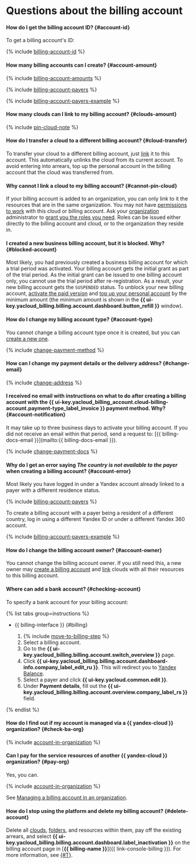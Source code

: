 # Questions about the billing account

#### How do I get the billing account ID? {#account-id}

To get a billing account's ID:

{% include [billing-account-id](../../_includes/billing/billing-account-id.md) %}

#### How many billing accounts can I create? {#account-amount}

{% include [billing-account-amounts](../../billing/_includes/billing-account-amounts.md) %}

{% include [billing-account-payers](../../billing/_includes/billing-account-payers.md) %}

{% include [billing-account-payers-example](../../billing/_includes/billing-account-payers-example.md) %}

#### How many clouds can I link to my billing account? {#clouds-amount}

{% include [pin-cloud-note](../../billing/_includes/pin-cloud-note.md) %}

#### How do I transfer a cloud to a different billing account? {#cloud-transfer}

To transfer your cloud to a different billing account, just [link](../../billing/operations/pin-cloud.md) it to this account. This automatically unlinks the cloud from its current account. To avoid entering into arrears, top up the personal account in the billing account that the cloud was transferred from.

#### Why cannot I link a cloud to my billing account? {#cannot-pin-cloud}

If your billing account is added to an organization, you can only link to it the resources that are in the same organization. You may not have [permissions to work](../../billing/operations/pin-cloud.md#bind-roles) with this cloud or billing account. Ask your [organization](../../billing/concepts/organization.md) administrator to [grant you the roles you need](../../billing/security/index.md#set-role).
Roles can be issued either directly to the billing account and cloud, or to the organization they reside in.

#### I created a new business billing account, but it is blocked. Why? {#blocked-account}

Most likely, you had previously created a business billing account for which a trial period was activated. Your billing account gets the initial grant as part of the trial period. As the initial grant can be issued to one billing account only, you cannot use the trial period after re-registration. As a result, your new billing account gets the `SUSPENDED` status.
To unblock your new billing account, [activate the paid version](../../billing/operations/activate-commercial.md) and [top up your personal account](../../billing/operations/pay-the-bill.md) by the minimum amount (the minimum amount is shown in the **{{ ui-key.yacloud_billing.billing.account.dashboard.button_refill }}** window).

#### How do I change my billing account type? {#account-type}

You cannot change a billing account type once it is created, but you can [create a new one](../../billing/operations/create-new-account.md).


{% include [change-payment-method](../../billing/_includes/change-payment-method.md) %}

#### How can I change my payment details or the delivery address? {#change-email} 

{% include [change-address](../../billing/_includes/change-address.md) %}

#### I received no email with instructions on what to do after creating a billing account with the {{ ui-key.yacloud_billing_account.cloud-billing-account.payment-type_label_invoice }} payment method. Why? {#account-notification} 

It may take up to three business days to activate your billing account.
If you did not receive an email within that period, send a request to: [{{ billing-docs-email }}](mailto:{{ billing-docs-email }}).

{% include [change-payment-docs](../../billing/_includes/change-payment-docs.md) %}



#### Why do I get an error saying _The country is not available to the payer_ when creating a billing account? {#account-error}

Most likely you have logged in under a Yandex account already linked to a payer with a different residence status.

{% include [billing-account-payers](../../billing/_includes/billing-account-payers.md) %}

To create a billing account with a payer being a resident of a different country, log in using a different Yandex ID or under a different Yandex 360 account.

{% include [billing-account-payers-example](../../billing/_includes/billing-account-payers-example.md) %}

#### How do I change the billing account owner? {#account-owner}

You cannot change the billing account owner. If you still need this, a new owner may [create a billing account](../../billing/operations/create-new-account.md) and [link](../../billing/operations/pin-cloud.md) clouds with all their resources to this billing account.

#### Where can add a bank account? {#checking-account}

To specify a bank account for your billing account:

{% list tabs group=instructions %}

- {{ billing-interface }} {#billing}

   1. {% include [move-to-billing-step](../../billing/_includes/move-to-billing-step.md) %}
   1. Select a billing account.
   1. Go to the **{{ ui-key.yacloud_billing.billing.account.switch_overview }}** page.
   1. Click **{{ ui-key.yacloud_billing.billing.account.dashboard-info.company_label_edit_ru }}**.
      This will redirect you to [Yandex Balance](https://balance.yandex.ru/).
   1. Select a payer and click **{{ ui-key.yacloud.common.edit }}**.
   1. Under **Payment details**, fill out the **{{ ui-key.yacloud_billing.billing.account.overview.company_label_rs }}** field.

{% endlist %}

#### How do I find out if my account is managed via a {{ yandex-cloud }} organization? {#check-ba-org}

{% include [account-in-organization](../../_includes/billing/check-account-organization.md) %}

#### Can I pay for the service resources of another {{ yandex-cloud }} organization? {#pay-org}

Yes, you can.

{% include [account-in-organization](../../_includes/billing/pay-resouces-of-another-organization.md) %}

See [Managing a billing account in an organization](../../billing/concepts/organization.md).

#### How do I stop using the platform and delete my billing account? {#delete-account}


Delete all [clouds](../../resource-manager/concepts/resources-hierarchy.md#cloud), [folders](../../resource-manager/concepts/resources-hierarchy.md#folder), and resources within them, pay off the existing arrears, and select **{{ ui-key.yacloud_billing.billing.account.dashboard.label_inactivation }}** on the billing account page in [**{{ billing-name }}**]({{ link-console-billing }}). For more information, see [{#T}](../../billing/operations/delete-account.md).


